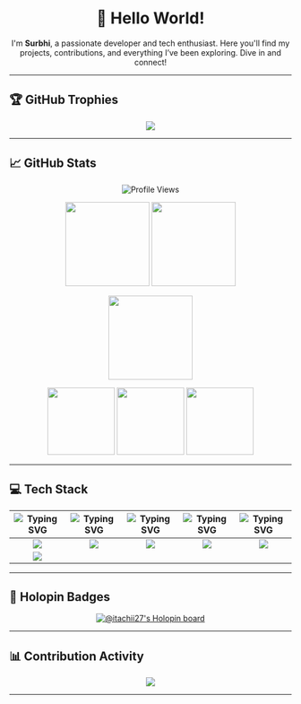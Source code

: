 <h1 align="center">👋 Hello World!</h1>

<p align="center">I'm <strong>Surbhi</strong>, a passionate developer and tech enthusiast. Here you'll find my projects, contributions, and everything I’ve been exploring. Dive in and connect!</p>

---

## 🏆 GitHub Trophies

<p align="center">
  <img src="https://github-profile-trophy.vercel.app/?username=Itachii27&theme=shadow_blue&no-frame=false&no-bg=true&margin-w=10"/>
</p>

--- 

## 📈 GitHub Stats

<p align="center">
  <img src="https://komarev.com/ghpvc/?username=Itachii27&color=brightgreen" alt="Profile Views"/>
</p>

<p align="center">
  <img src="https://github-readme-stats.vercel.app/api?username=Itachii27&theme=blue-green&hide_border=true&include_all_commits=false&count_private=true" height="150"/>
  <img src="https://github-readme-stats.vercel.app/api/top-langs/?username=Itachii27&theme=blue-green&hide_border=true&layout=compact" height="150"/>
</p>

<p align="center">
  <img src="https://github-readme-streak-stats.herokuapp.com/?user=Itachii27&theme=blue-green&hide_border=true" height="150"/>
</p>

<p align="center">
  <img src="http://github-profile-summary-cards.vercel.app/api/cards/repos-per-language?username=Itachii27&theme=blue_green" height="120"/>
  <img src="http://github-profile-summary-cards.vercel.app/api/cards/most-commit-language?username=Itachii27&theme=blue_green" height="120"/>
  <img src="http://github-profile-summary-cards.vercel.app/api/cards/productive-time?username=Itachii27&theme=blue_green&utcOffset=8" height="120"/>
</p>

---

## 💻 Tech Stack

| ![Typing SVG](https://readme-typing-svg.herokuapp.com?font=Fira+Code&size=20&pause=1000&color=00FF2B&width=200&lines=Languages) | ![Typing SVG](https://readme-typing-svg.herokuapp.com?font=Fira+Code&size=20&pause=1000&color=00FF2B&width=200&lines=Frameworks) | ![Typing SVG](https://readme-typing-svg.herokuapp.com?font=Fira+Code&size=20&pause=1000&color=00FF2B&width=200&lines=IDEs) | ![Typing SVG](https://readme-typing-svg.herokuapp.com?font=Fira+Code&size=20&pause=1000&color=00FF2B&width=200&lines=Tools) | ![Typing SVG](https://readme-typing-svg.herokuapp.com?font=Fira+Code&size=20&pause=1000&color=00FF2B&width=200&lines=Operating+Systems) |
| -------- | -------- | ------- | ------ | ------------------- |
| <div align="center"><img src="https://skillicons.dev/icons?i=py,java,js,html,css,r" /></div> | <div align="center"><img src="https://skillicons.dev/icons?i=nodejs,react,bootstrap" /></div> | <div align="center"><img src="https://skillicons.dev/icons?i=vscode,eclipse" /></div> | <div align="center"><img src="https://skillicons.dev/icons?i=git,github,anaconda" /></div> | <div align="center"><img src="https://skillicons.dev/icons?i=windows,linux,ubuntu" /></div> |
| <div align="center"><img src="https://skillicons.dev/icons?i=mysql,postgres" /></div> |  |  |  |  |

---


## 🌟 Holopin Badges

<p align="center">
  <a href="https://holopin.io/@itachii27">
    <img src="https://holopin.me/itachii27" alt="@itachii27's Holopin board"/>
  </a>
</p>

---

## 📊 Contribution Activity

<p align="center">
  <img src="https://github-readme-activity-graph.vercel.app/graph?username=itachii27&theme=dracula"/>
</p>

---
